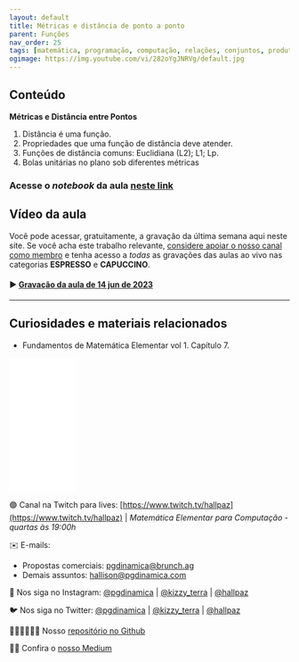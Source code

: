 ```yaml
---
layout: default
title: Métricas e distância de ponto a ponto
parent: Funções
nav_order: 25
tags: [matemática, programação, computação, relações, conjuntos, produto cartesiano, distância, métrica]
ogimage: https://img.youtube.com/vi/282oYgJNRVg/default.jpg
---
```



## Conteúdo 

**Métricas e Distância entre Pontos**
1. Distância é uma função.
2. Propriedades que uma função de distância deve atender.
3. Funções de distância comuns: Euclidiana (L2); L1; Lp.
4. Bolas unitárias no plano sob diferentes métricas


### Acesse o *notebook* da aula <a href="/notebooks/mec025_metricas.html" target="_black">neste link</a>

## Vídeo da aula

Você pode acessar, gratuitamente, a gravação da última semana aqui neste site. Se você acha este trabalho relevante, [considere apoiar o nosso canal como membro](https://youtube.com/programacaodinamica/join) e tenha acesso a *todas* as gravações das aulas ao vivo nas categorias **ESPRESSO** e **CAPUCCINO**. 


#### ▶️ [Gravação da aula de 14 jun de 2023](https://youtube.com/live/_mPtMioZTQU)

-------

## Curiosidades e materiais relacionados


* Fundamentos de Matemática Elementar vol 1. Capítulo 7.

<iframe style="width:120px;height:240px;" marginwidth="0" marginheight="0" scrolling="no" frameborder="0" src="//ws-na.amazon-adsystem.com/widgets/q?ServiceVersion=20070822&OneJS=1&Operation=GetAdHtml&MarketPlace=BR&source=ac&ref=qf_sp_asin_til&ad_type=product_link&tracking_id=hallpaz-20&marketplace=amazon&amp;region=BR&placement=8535704558&asins=8535704558&linkId=ccb520df2f68545a10bcd1f878b28fed&show_border=false&link_opens_in_new_window=false&price_color=333333&title_color=0066c0&bg_color=ffffff">
    </iframe>


🟣 Canal na Twitch para lives: [https://www.twitch.tv/hallpaz](https://www.twitch.tv/hallpaz) | *Matemática Elementar para Computação - quartas às 19:00h*


✉️ E-mails:
* Propostas comerciais: [pgdinamica@brunch.ag](mailto:pgdinamica@brunch.ag)
* Demais assuntos: [hallison@pgdinamica.com](mailto:hallison@pgdinamica.com)

📸 Nos siga no Instagram: [@pgdinamica](https://instagram.com/pgdinamica) | [@kizzy_terra](https://instagram.com/kizzy_terra) | [@hallpaz](https://instagram.com/hallpaz)

🐦 Nos siga no Twitter: [@pgdinamica](https://twitter.com/pgdinamica) | [@kizzy_terra](https://twitter.com/kizzy_terra) | [@hallpaz](https://twitter.com/hallpaz)

👩🏾‍💻👨🏾‍💻 Nosso [repositório no Github](https://github.com/programacaodinamica)

✍🏾 Confira o [nosso Medium](https://medium.com/programacaodinamica)
